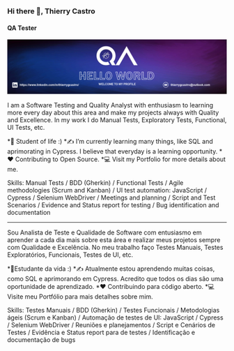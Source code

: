 ### Hi there 👋, Thierry Castro
#### QA Tester
![QA Tester](https://github.com/thierrycastro/thierrycastro/blob/main/banner%20github.png?raw=true)

I am a Software Testing and Quality Analyst with enthusiasm to learning more every day about  this area and make my projects always with Quality and Excellence. 
In my work I do Manual Tests, Exploratory Tests, Functional, UI Tests, etc.

*🌱 Student of life :)
*✍ I’m currently learning many things, like SQL and aprimorating in Cypress. I believe that everyday is a learning opportunity.
*❤ Contributing to Open Source.
*💻 Visit my Portfolio for more details about me.

Skills: Manual Tests / BDD (Gherkin) / Functional Tests / Agile methodologies (Scrum and Kanban) / UI test automation: JavaScript / Cypress / Selenium WebDriver / Meetings and planning / Script and Test Scenarios / Evidence and Status report for testing / Bug identification and documentation

----------------------------------------
Sou Analista de Teste e Qualidade de Software com entusiasmo em aprender a cada dia mais sobre esta área e realizar meus projetos sempre com Qualidade e Excelência. 
No meu trabalho faço Testes Manuais, Testes Exploratórios, Funcionais, Testes de UI, etc.

*🌱Estudante da vida :)
*✍ Atualmente estou aprendendo muitas coisas, como SQL e aprimorando em Cypress. Acredito que todos os dias são uma oportunidade de aprendizado.
*❤ Contribuindo para código aberto.
*💻 Visite meu Portfólio para mais detalhes sobre mim.

Skills: Testes Manuais / BDD (Gherkin) / Testes Funcionais / Metodologias ágeis (Scrum e Kanban) / Automação de testes de UI: JavaScript / Cypress / Selenium WebDriver / Reuniões e planejamentos / Script e Cenários de Testes / Evidência e Status report para de testes / Identificação e documentação de bugs







